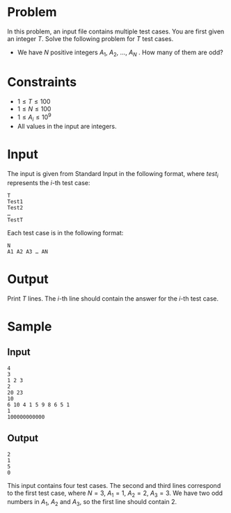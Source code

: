 # Problem

In this problem, an input file contains multiple test cases.
You are first given an integer $T$. Solve the following problem for $T$ test cases.

* We have $N$ positive integers $A_1$, $A_2$, $\dots$, $A_N$
. How many of them are odd?

# Constraints

* $1 \leq T \leq 100$
* $1 \leq N \leq 100$
* $1 \leq A_i \leq 10^9$
* All values in the input are integers.

# Input

The input is given from Standard Input in the following format, where $test_i$ represents the $i$-th test case:

```
T
Test1
Test2
…
TestT
```

Each test case is in the following format:

```
N
A1 A2 A3 … AN
```

# Output

Print $T$ lines. The $i$-th line should contain the answer for the $i$-th test case.

# Sample

## Input

```
4
3
1 2 3
2
20 23
10
6 10 4 1 5 9 8 6 5 1
1
100000000000
```

## Output

```
2
1
5
0
```

This input contains four test cases. The second and third lines correspond to the first test case, where $N=3$, $A_1=1$, $A_2=2$, $A_3=3$.
We have two odd numbers in $A_1$, $A_2$ and $A_3$​, so the first line should contain $2$.


